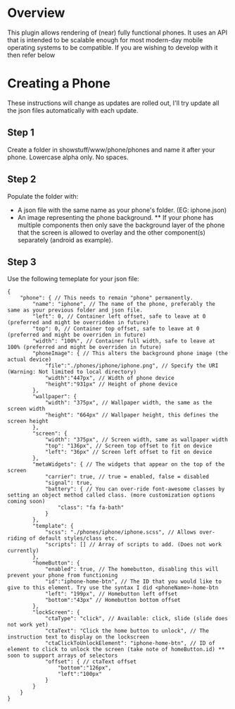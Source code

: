 ﻿# Overview

This plugin allows rendering of (near) fully functional phones. It uses an API that is intended to be scalable enough for most modern-day mobile operating systems to be compatible.
If you are wishing to develop with it then refer below

# Creating a Phone

These instructions will change as updates are rolled out, I'll try update all the json files automatically with each update.

## Step 1
Create a folder in showstuff/www/phone/phones and name it after your phone. Lowercase alpha only. No spaces.

## Step 2
Populate the folder with:
* A json file with the same name as your phone's folder. (EG: iphone.json)
* An image representing the phone background.
** If your phone has multiple components then only save the background layer of the phone that the screen is allowed to overlay and the other component(s) separately (android as example).

## Step 3
Use the following temeplate for your json file:

```
{
	"phone": { // This needs to remain "phone" permanently.
		"name": "iphone", // The name of the phone, preferably the same as your previous folder and json file.
		"left": 0, // Container left offset, safe to leave at 0 (preferred and might be overridden in future)
		"top": 0, // Container top offset, safe to leave at 0 (preferred and might be overriden in future)
		"width": "100%", // Container full width, safe to leave at 100% (preferred and might be overriden in future)
		"phoneImage": { // This alters the background phone image (the actual device)
			"file":"./phones/iphone/iphone.png", // Specify the URI (Warning: Not limited to local directory)
			"width":"447px", // Width of phone device
			"height":"931px" // Height of phone device
		},
		"wallpaper": {
			"width": "375px", // Wallpaper width, the same as the screen width
			"height": "664px" // Wallpaper height, this defines the screen height
		},
		"screen": {
			"width": "375px", // Screen width, same as wallpaper width
			"top": "136px", // Screen top offset to fit on device
			"left": "36px" // Screen left offset to fit on device
		},
		"metaWidgets": { // The widgets that appear on the top of the screen
			"carrier": true, // true = enabled, false = disabled
			"signal": true,
			"battery": { // You can over-ride font-awesome classes by setting an object method called class. (more customization options coming soon)
				"class": "fa fa-bath"
			}
		},
		"template": { 
			"scss": "./phones/iphone/iphone.scss", // Allows over-riding of default styles/class etc.
			"scripts": [] // Array of scripts to add. (Does not work currently)
		},
		"homeButton": {
			"enabled": true, // The homebutton, disabling this will prevent your phone from functioning
			"id":"iphone-home-btn", // The ID that you would like to give to this element. Try use the syntax I did <phoneName>-home-btn
			"left": "199px", // Homebutton left offset
			"bottom":"43px" // Homebutton bottom offset
		},
		"lockScreen": {
			"ctaType": "click", // Available: click, slide (slide does not work yet)
			"ctaText": "Click the home button to unlock", // The instruction text to display on the lockscreen
			"ctaClickToUnlockElement": "iphone-home-btn", // ID of element to click to unlock the screen (take note of homeButton.id) ** soon to support arrays of selectors
			"offset": { // ctaText offset
				"bottom":"126px",
				"left":"100px"
			}
		}
	}
}
```


